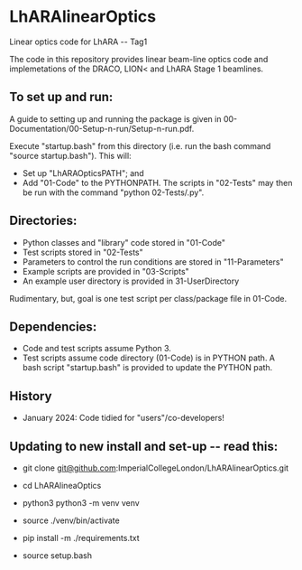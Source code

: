 # LhARAlinearOptics
Linear optics code for LhARA -- Tag1

The code in this repository provides linear beam-line optics code and implemetations of the DRACO, LION< and LhARA Stage 1 beamlines.  

## To set up and run:
A guide to setting up and running the package is given in 00-Documentation/00-Setup-n-run/Setup-n-run.pdf.

Execute "startup.bash" from this directory (i.e. run the bash command "source startup.bash").  This will:
  * Set up "LhARAOpticsPATH"; and
  * Add "01-Code" to the PYTHONPATH.  The scripts in "02-Tests" may then be run with the command "python 02-Tests/<filename>.py".

## Directories:
 * Python classes and "library" code stored in "01-Code"
 * Test scripts stored in "02-Tests"
 * Parameters to control the run conditions are stored in "11-Parameters"
 * Example scripts are provided in "03-Scripts"
 * An example user directory is provided in 31-UserDirectory

Rudimentary, but, goal is one test script per class/package file in 01-Code.

## Dependencies:
 * Code and test scripts assume Python 3.  
 * Test scripts assume code directory (01-Code) is in PYTHON path.  A bash script "startup.bash" is provided to update the PYTHON path.

## History
 * January 2024:  Code tidied for "users"/co-developers!

## Updating to new install and set-up -- read this:
 * git clone git@github.com:ImperialCollegeLondon/LhARAlinearOptics.git
 * cd LhARAlineaOptics
 * python3 python3 -m venv venv
 * source ./venv/bin/activate
 * pip install -m ./requirements.txt
 
 * source setup.bash                